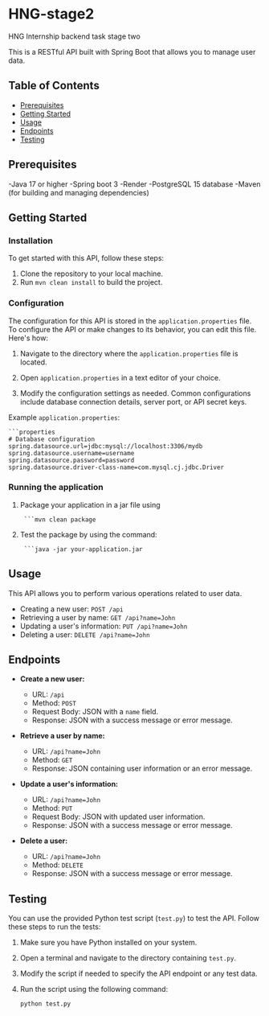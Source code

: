 # HNG-stage2
HNG Internship backend task stage two

This is a RESTful API built with Spring Boot that allows you to manage user data.

## Table of Contents

- [Prerequisites](#prerequisites)
- [Getting Started](#getting-started)
- [Usage](#usage)
- [Endpoints](#endpoints)
- [Testing](#testing)


## Prerequisites
-Java 17 or higher
-Spring boot 3
-Render
-PostgreSQL 15 database
-Maven (for building and managing dependencies)

## Getting Started

### Installation
To get started with this API, follow these steps:

1. Clone the repository to your local machine.
2. Run `mvn clean install` to build the project.

### Configuration

The configuration for this API is stored in the `application.properties` file. To configure the API or make changes to its behavior, you can edit this file. Here's how:

1. Navigate to the directory where the `application.properties` file is located.

2. Open `application.properties` in a text editor of your choice.

3. Modify the configuration settings as needed. Common configurations include database connection details, server port, or API secret keys.

Example `application.properties`:

    ```properties
    # Database configuration
    spring.datasource.url=jdbc:mysql://localhost:3306/mydb
    spring.datasource.username=username
    spring.datasource.password=password
    spring.datasource.driver-class-name=com.mysql.cj.jdbc.Driver


### Running the application
1. Package your application in a jar file using

        ```mvn clean package
   
3. Test the package by using the command:
   
        ```java -jar your-application.jar
   

## Usage

This API allows you to perform various operations related to user data.

- Creating a new user: `POST /api`
- Retrieving a user by name: `GET /api?name=John`
- Updating a user's information: `PUT /api?name=John`
- Deleting a user: `DELETE /api?name=John`


## Endpoints

- **Create a new user:**

  - URL: `/api`
  - Method: `POST`
  - Request Body: JSON with a `name` field.
  - Response: JSON with a success message or error message.

- **Retrieve a user by name:**

  - URL: `/api?name=John`
  - Method: `GET`
  - Response: JSON containing user information or an error message.

- **Update a user's information:**

  - URL: `/api?name=John`
  - Method: `PUT`
  - Request Body: JSON with updated user information.
  - Response: JSON with a success message or error message.

- **Delete a user:**

  - URL: `/api?name=John`
  - Method: `DELETE`
  - Response: JSON with a success message or error message.

## Testing

You can use the provided Python test script (`test.py`) to test the API. Follow these steps to run the tests:

1. Make sure you have Python installed on your system.

2. Open a terminal and navigate to the directory containing `test.py`.

3. Modify the script if needed to specify the API endpoint or any test data.

4. Run the script using the following command:

   ```bash
   python test.py



